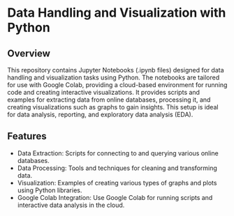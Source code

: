 # Data Handling and Visualization with Python
## Overview
This repository contains Jupyter Notebooks (.ipynb files) designed for data handling and visualization tasks using Python. The notebooks are tailored for use with Google Colab, providing a cloud-based environment for running code and creating interactive visualizations.  It provides scripts and examples for extracting data from online databases, processing it, and creating visualizations such as graphs to gain insights. This setup is ideal for data analysis, reporting, and exploratory data analysis (EDA).
## Features
- Data Extraction: Scripts for connecting to and querying various online databases.
- Data Processing: Tools and techniques for cleaning and transforming data.
- Visualization: Examples of creating various types of graphs and plots using Python libraries.
- Google Colab Integration: Use Google Colab for running scripts and interactive data analysis in the cloud.
